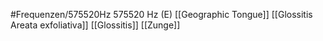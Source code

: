 #Frequenzen/575520Hz
575520 Hz (E)
[[Geographic Tongue]]
[[Glossitis Areata exfoliativa]]
[[Glossitis]]
[[Zunge]]